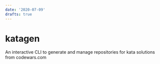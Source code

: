 ```yaml
---
date: '2020-07-09'
drafts: true
---
```


# katagen

An interactive CLI to generate and manage repositories for kata solutions from codewars.com
